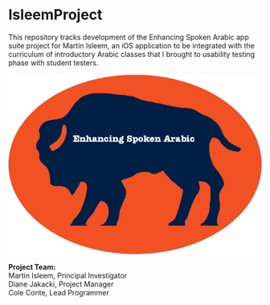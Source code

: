 # IsleemProject
This repository tracks development of the Enhancing Spoken Arabic app suite project for Martin Isleem, an iOS application to be integrated with the curriculum of introductory Arabic classes that I brought to usability testing phase with student testers.

<img src="https://github.com/ColeConte/IsleemProject/blob/master/enhancingSpokenArabicLogo.png" style="center"/></br>

<b>Project Team:</b><br>
Martin Isleem, Principal Investigator<br />
Diane Jakacki, Project Manager<br />
Cole Conte, Lead Programmer
